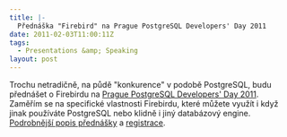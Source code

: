 ```yaml
---
title: |-
  Přednáška "Firebird" na Prague PostgreSQL Developers' Day 2011
date: 2011-02-03T11:00:11Z
tags:
  - Presentations &amp; Speaking
layout: post
---
```

Trochu netradičně, na půdě "konkurence" v podobě PostgreSQL, budu přednášet o Firebirdu na [Prague PostgreSQL Developers' Day 2011][1]. Zaměřím se na specifické vlastnosti Firebirdu, které můžete využít i když jinak používáte PostgreSQL nebo klidně i jiný databázový engine. [Podrobnější popis přednášky][2] a [registrace][3].

[1]: http://www.p2d2.cz/?q=node/25
[2]: http://www.p2d2.cz/?q=node/28
[3]: http://www.p2d2.cz/?q=node/29